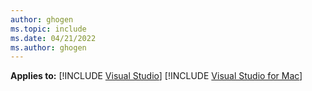 ```yaml
---
author: ghogen
ms.topic: include
ms.date: 04/21/2022
ms.author: ghogen
---
```


  **Applies to:**   [!INCLUDE [Visual Studio](./_vs-windows.md)] [!INCLUDE [Visual Studio for Mac](./_not-vs-mac.md)]
